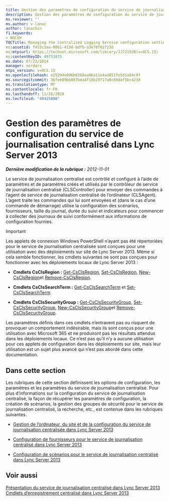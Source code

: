 ```yaml
---
title: Gestion des paramètres de configuration du service de journalisation centralisé
description: Gestion des paramètres de configuration du service de journalisation centralisé.
ms.reviewer: ''
ms.author: v-lanac
author: lanachin
f1.keywords:
- NOCSH
TOCTitle: Managing the Centralized Logging Service configuration settings
ms:assetid: f455c3aa-0061-413d-bdfb-a3e78f82723d
ms:mtpsurl: https://technet.microsoft.com/library/JJ721938(v=OCS.15)
ms:contentKeyID: 49733875
ms.date: 07/23/2014
manager: serdars
mtps_version: v=OCS.15
ms.openlocfilehash: e25294e096b8368aa06a11e4ad851fe5d1a84c0f
ms.sourcegitcommit: 36fee89bb887bea4f18b19f17a8c69daf5bc423d
ms.translationtype: MT
ms.contentlocale: fr-FR
ms.lasthandoff: 11/26/2020
ms.locfileid: "49425898"
---
```

# <a name="managing-the-centralized-logging-service-configuration-settings-in-lync-server-2013"></a>Gestion des paramètres de configuration du service de journalisation centralisé dans Lync Server 2013

<div data-xmlns="http://www.w3.org/1999/xhtml">

<div class="topic" data-xmlns="http://www.w3.org/1999/xhtml" data-msxsl="urn:schemas-microsoft-com:xslt" data-cs="https://msdn.microsoft.com/">

<div data-asp="https://msdn2.microsoft.com/asp">



</div>

<div id="mainSection">

<div id="mainBody">

<span> </span>

_**Dernière modification de la rubrique :** 2012-11-01_

Le service de journalisation centralisé est contrôlé et configuré à l’aide de paramètres et de paramètres créés et utilisés par le contrôleur de service de journalisation centralisé (CLSController) pour envoyer des commandes à l’agent de service de journalisation centralisé de l’ordinateur (CLSAgent). L’agent traite les commandes qui lui sont envoyées et (dans le cas d’une commande de démarrage) utilise la configuration des scénarios, fournisseurs, taille du journal, durée du suivi et indicateurs pour commencer à collecter des journaux de suivi conformément aux informations de configuration fournies.

<div>


> [!IMPORTANT]
> Les applets de connexion Windows PowerShell n’ayant pas été répertoriées pour le service de journalisation centralisée sont conçues pour une utilisation avec des déploiements sur site de Lync Server 2013. Même si cela semble fonctionner, les cmdlets suivantes ne sont pas conçues pour fonctionner avec les déploiements locaux de Lync Server 2013 : 
> <UL>
> <LI>
> <P><STRONG>Cmdlets CsClsRegion :</STRONG> <A href="https://technet.microsoft.com/library/JJ204879(v=OCS.15)">Get-CsClsRegion</A>, <A href="https://technet.microsoft.com/library/JJ204746(v=OCS.15)">Set-CsClsRegion</A>, <A href="https://technet.microsoft.com/library/JJ204658(v=OCS.15)">New-CsClsRegion</A>et <A href="https://technet.microsoft.com/library/JJ204971(v=OCS.15)">Remove-CsClsRegion</A>.</P>
> <LI>
> <P><STRONG>Cmdlets CsClsSearchTerm :</STRONG> <A href="https://technet.microsoft.com/library/JJ205061(v=OCS.15)">Get-CsClsSearchTerm</A> et <A href="https://technet.microsoft.com/library/JJ204911(v=OCS.15)">Set-CsClsSearchTerm</A>.</P>
> <LI>
> <P><STRONG>Cmdlets CsClsSecurityGroup :</STRONG> <A href="https://technet.microsoft.com/library/JJ205285(v=OCS.15)">Get-CsClsSecurityGroup</A>, <A href="https://technet.microsoft.com/library/JJ204700(v=OCS.15)">Set-CsClsSecurityGroup</A>, <A href="https://technet.microsoft.com/library/JJ205359(v=OCS.15)">New-CsClsSecurityGroup</A>et <A href="https://technet.microsoft.com/library/JJ204958(v=OCS.15)">Remove-CsClsSecurityGroup</A>.</P></LI></UL>Les paramètres définis dans ces cmdlets n’entravent pas ou risquent de provoquer un comportement indésirable, mais ils sont conçus pour une utilisation avec Microsoft 365 et ne produiront pas les résultats attendus dans les déploiements locaux. Ce n’est pas qu’il n’y a aucune utilisation pour ces applets de configuration dans les déploiements sur site, mais leur utilisation est un sujet plus avancé qui n’est pas abordé dans cette documentation.


</div>

<div>

## <a name="in-this-section"></a>Dans cette section

Les rubriques de cette section définissent les options de configuration, les paramètres et les paramètres du service de journalisation centralisé. Pour plus d’informations sur la configuration du service de journalisation centralisé, la façon de récupérer les paramètres de configuration, la création de scénarios, la gestion des groupes de sécurité pour le service de journalisation centralisé, la recherche, etc., est contenue dans les rubriques suivantes.

  - [Gestion de l’ordinateur, du site et de la configuration du service de journalisation centralisée dans Lync Server 2013](lync-server-2013-managing-computer-site-and-global-centralized-logging-service-configuration.md)

  - [Configuration de fournisseurs pour le service de journalisation centralisé dans Lync Server 2013](lync-server-2013-configuring-providers-for-centralized-logging-service.md)

  - [Configuration de scénarios pour le service de journalisation centralisé dans Lync Server 2013](lync-server-2013-configuring-scenarios-for-the-centralized-logging-service.md)

</div>

<div>

## <a name="see-also"></a>Voir aussi


[Présentation du service de journalisation centralisé dans Lync Server 2013](lync-server-2013-overview-of-the-centralized-logging-service.md)  
[Cmdlets d’enregistrement centralisé dans Lync Server 2013](lync-server-2013-centralized-logging-cmdlets.md)  
  

</div>

</div>

<span> </span>

</div>

</div>

</div>

